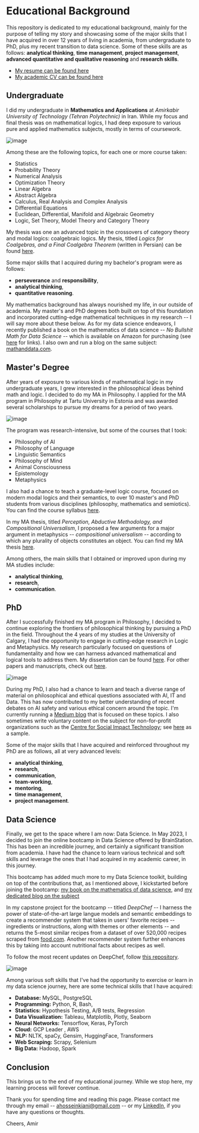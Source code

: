 # Educational Background
This repository is dedicated to my educational background, mainly for the purpose of telling my story and showcasing some of the major skills that I have acquired in over 12 years of living in academia, from undergraduate to PhD, plus my recent transition to data science. Some of these skills are as follows: **analytical thinking**, **time management**, **project management**, **advanced quantitative and qualitative reasoning** and **research skills**. 
- [My resume can be found here](https://drive.google.com/file/d/1LfK6P2b9_29soKHiivZUXb6y03ebTeah/view?usp=sharing)
- [My academic CV can be found here](https://drive.google.com/file/d/1MSI0puQrKD-aDo_05GOQU0TPn6XdXKWf/view?usp=sharing)


## Undergraduate
I did my undergraduate in **Mathematics and Applications** at *Amirkabir University of Technology (Tehran Polytechnic)* in Iran. While my focus and final thesis was on mathematical logics, I had deep exposure to various pure and applied mathematics subjects, mostly in terms of coursework. 

![image](https://www.inria.fr/sites/default/files/2023-04/math-work-1826x1027.jpg)

Among these are the following topics, for each one or more course taken:
- Statistics
- Probability Theory
- Numerical Analysis
- Optimization Theory
- Linear Algebra
- Abstract Algebra
- Calculus, Real Analysis and Complex Analysis
- Differential Equations
- Euclidean, Differential, Manifold and Algebraic Geometry
- Logic, Set Theory, Model Theory and Category Theory

My thesis was one an advanced topic in the crossovers of category theory and modal logics: coalgebraic logics. My thesis, titled *Logics for Coalgebras, and a Final Coalgebra Theorem* (written in Persian) can be found [here](http://amirkiani.ucalgaryblogs.ca/files/2020/10/Logics-For-Coalgebras-and-a-Final-Coalgebra-Theorem.pdf).

Some major skills that I acquired during my bachelor's program were as follows:
- **perseverance** and **responsibility**,
- **analytical thinking**,
- **quantitative reasoning**.

My mathematics background has always nourished my life, in our outside of academia. My master's and PhD degrees both built on top of this foundation and incorporated cutting-edge mathematical techniques in my research -- I will say more about these below. As for my data science endeavors, I recently published a book on the mathematics of data science -- *No Bullshit Math for Data Science* -- which is available on Amazon for purchasing (see [here](https://mathanddata.com/bookstore/) for links). I also own and run a blog on the same subject: [mathanddata.com](https://mathanddata.com).

## Master's Degree
After years of exposure to various kinds of mathematical logic in my undergraduate years, I grew interested in the philosophical ideas behind math and logic. I decided to do my MA in Philosophy. I applied for the MA program in Philosophy at Tartu University in Estonia and was awarded several scholarships to pursue my dreams for a period of two years. 

![image](https://www.pnas.org/cms/10.1073/pnas.1900357116/asset/160b7a72-ac79-4d4e-9b23-5e0de6b5b75f/assets/graphic/pnas.1900357116fig02.jpeg)


The program was research-intensive, but some of the courses that I took:

- Philosophy of AI
- Philosophy of Language
- Linguistic Semantics
- Philosophy of Mind
- Animal Consciousness
- Epistemology
- Metaphysics

I also had a chance to teach a graduate-level logic course, focused on modern modal logics and their semantics, to over 10 master's and PhD students from various disciplines (philosophy, mathematics and semiotics). You can find the course syllabus [here](http://amirkiani.ucalgaryblogs.ca/files/2020/10/Course-Description.pdf).

In my MA thesis, titled *Perception, Abductive Methodology, and Compositional Universalism*, I proposed a few arguments for a major argument in metaphysics -- *compositional universalism* -- according to which any plurality of objects constitutes an object. You can find my MA thesis [here](http://amirkiani.ucalgaryblogs.ca/files/2020/10/MA-Thesis.pdf).

Among others, the main skills that I obtained or improved upon during my MA studies include:
- **analytical thinking**,
- **research**,
- **communication**.

## PhD

After I successfully finished my MA program in Philosophy, I decided to continue exploring the frontiers of philosophical thinking by pursuing a PhD in the field. Throughout the 4 years of my studies at the University of Calgary, I had the opportunity to engage in cutting-edge research in Logic and Metaphysics. My research particularly focused on questions of fundamentality and how we can harness advanced mathematical and logical tools to address them. My dissertation can be found [here](https://prism.ucalgary.ca/items/5e063fbe-91e5-4932-88f8-16423030d5e3). For other papers and manuscripts, check out [here](https://profiles.ucalgary.ca/amirhossein-kiani).



![image](https://miro.medium.com/v2/resize:fit:1400/0*9VnQde0OrO7gsCvC)


During my PhD, I also had a chance to learn and teach a diverse range of material on philosophical and ethical questions associated with AI, IT and Data. This has now contributed to my better understanding of recent debates on AI safety and various ethical concern around the topic. I'm currently running a [Medium blog](https://philanddata.medium.com/) that is focused on these topics. I also sometimes write voluntary content on the subject for non-for-profit organizations such as the [Centre for Social Impact Technology](https://centreforsocialimpacttech.ca/); see [here](https://centreforsocialimpacttech.ca/2023/04/13/data-citizenship-at-large-and-in-alberta/?fbclid=IwAR2wYqHlgJ_4It3ZW0JL_zVe_qr7n4OmSqDXOQ5mUvbJ_jdI6eO-s5Ku6bk) as a sample.

Some of the major skills that I have acquired and reinforced throughout my PhD are as follows, all at very advanced levels: 
- **analytical thinking**,
- **research**,
- **communication**,
- **team-working**,
- **mentoring**,
- **time management**,
- **project management**.

## Data Science

Finally, we get to the space where I am now: Data Science. In May 2023, I decided to join the online bootcamp in Data Science offered by BrainStation. This has been an incredible journey, and certainly a significant transition from academia. I have had the chance to learn various technical and soft skills and leverage the ones that I had acquired in my academic career, in this journey. 

This bootcamp has added much more to my Data Science toolkit, building on top of the contributions that, as I mentioned above, I kickstarted before joining the bootcamp: [my book on the mathematics of data science](https://mathanddata.com/bookstore/), and [my dedicated blog on the subject](https://mathanddata.com) 

In my capstone project for the bootcamp -- titled *DeepChef* -- I harness the power of state-of-the-art large langue models and semantic embeddings to create a recommender system that takes in users' favorite recipes -- ingredients or instructions, along with themes or other elements -- and returns the 5-most similar recipes from a dataset of over 520,000 recipes scraped from [food.com](food.com). Another recommender system further enhances this by taking into account nutritional facts about recipes as well. 

To follow the most recent updates on DeepChef, follow [this repository](https://github.com/amirkiaml/DeepChef-BSTN-Capstone).

![image](https://www.verywellfit.com/thmb/T79yyiHzXS8gGHpiCVnL_S57iB4=/1500x0/filters:no_upscale():max_bytes(150000):strip_icc()/Illo_Recipes-1af3013797f044f9821446fd1cf06e1c.jpg)

Among various soft skills that I've had the opportunity to exercise or learn in my data science journey, here are some technical skills that I have acquired:

- **Database:** MySQL, PostgreSQL
- **Programming:** Python, R, Bash,
- **Statistics:** Hypothesis Testing, A/B tests, Regression
- **Data Visualization:** Tableau, Matplotlib, Plotly, Seaborn
- **Neural Networks:** Tensorflow, Keras, PyTorch
- **Cloud:** GCP Leader , AWS
- **NLP:** NLTK, spaCy, Gensim, HuggingFace, Transformers
- **Web Scraping:** Scrapy, Selenium
- **Big Data:** Hadoop, Spark

## Conclusion
This brings us to the end of my educational journey. While we stop here, my learning process will forever continue. 

Thank you for spending time and reading this page. Please contact me through my email -- [ahosseinkiani@gmail.com](ahosseinkiani@gmail.com) -- or my [LinkedIn](http://www.linkedin.com/in/amirhossein-kiani), if you have any questions or thoughts.

Cheers,
Amir
